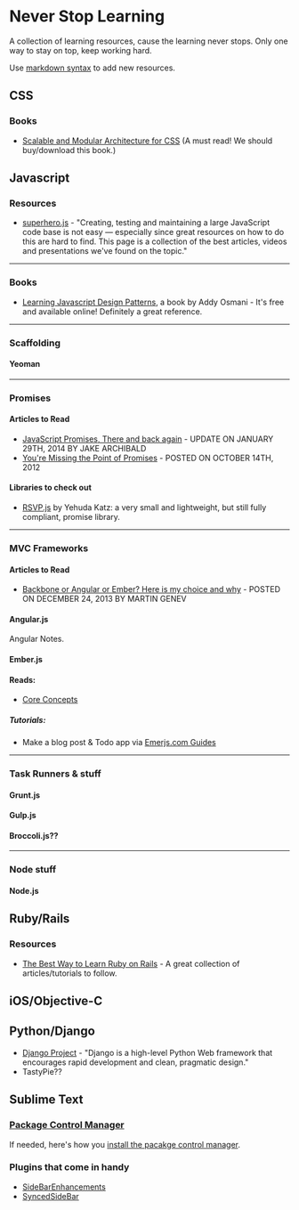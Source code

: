 Never Stop Learning
=========================================

A collection of learning resources, cause the learning never stops. Only one way to stay on top, keep working hard.

Use [markdown syntax](http://daringfireball.net/projects/markdown/syntax "Markdown Syntax Reference") to add new resources.


CSS
------------------------------------------

### Books
- [Scalable and Modular Architecture for CSS](http://smacss.com/) (A must read! We should buy/download this book.)

Javascript
------------------------------------------

### Resources

- [superhero.js](http://superherojs.com/ "A collection of JS resources.") - "Creating, testing and maintaining a large JavaScript code base is not easy — especially since great resources on how to do this are hard to find. This page is a collection of the best articles, videos and presentations we've found on the topic."

---------------------------------------------------------------------------

### Books

- [Learning Javascript Design Patterns](http://addyosmani.com/resources/essentialjsdesignpatterns/book/), a book by Addy Osmani - It's free and available online! Definitely a great reference.

---------------------------------------------------------------------------

### Scaffolding

#### Yeoman

---------------------------------------------------------------------------

### Promises

#### Articles to Read

- [JavaScript Promises, There and back again](http://www.html5rocks.com/en/tutorials/es6/promises/) - UPDATE ON JANUARY 29TH, 2014 BY JAKE ARCHIBALD
- [You're Missing the Point of Promises](http://domenic.me/2012/10/14/youre-missing-the-point-of-promises/) - POSTED ON OCTOBER 14TH, 2012 

#### Libraries to check out

- [RSVP.js](https://github.com/tildeio/rsvp.js) by Yehuda Katz: a very small and lightweight, but still fully compliant, promise library.

---------------------------------------------------------------------------

### MVC Frameworks

#### Articles to Read

- [Backbone or Angular or Ember? Here is my choice and why](http://www.100percentjs.com/backbone-or-angular-or-ember-here-is-my-choice-and-why/) - POSTED ON DECEMBER 24, 2013 BY MARTIN GENEV

#### Angular.js

Angular Notes.

#### Ember.js

#### Reads:
- [Core Concepts](http://emberjs.com/guides/concepts/core-concepts/)

##### Tutorials:
- Make a blog post & Todo app via [Emerjs.com Guides](http://emberjs.com/guides/)

---------------------------------------------------------------------------

### Task Runners & stuff

#### Grunt.js

#### Gulp.js

#### Broccoli.js??

---------------------------------------------------------------------------

### Node stuff

#### Node.js


Ruby/Rails
------------------------------------------

### Resources

- [The Best Way to Learn Ruby on Rails](http://code.tutsplus.com/tutorials/the-best-way-to-learn-ruby-on-rails--net-21820) - A great collection of articles/tutorials to follow.


iOS/Objective-C
------------------------------------------


Python/Django
------------------------------------------

- [Django Project](https://www.djangoproject.com/) - "Django is a high-level Python Web framework that encourages rapid development and clean, pragmatic design."
- TastyPie??

Sublime Text
------------------------------------------

### [Package Control Manager](https://sublime.wbond.net/)

If needed, here's how you [install the pacakge control manager](https://sublime.wbond.net/installation).

### Plugins that come in handy

- [SideBarEnhancements](https://github.com/titoBouzout/SideBarEnhancements)
- [SyncedSideBar](https://github.com/sobstel/SyncedSideBar)

